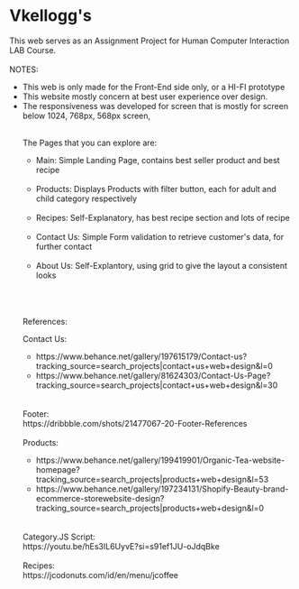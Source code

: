 <h1> Vkellogg's </h1>
This web serves as an Assignment Project for Human Computer Interaction LAB Course.
<br>
<br>
NOTES:
<ul>
<li>This web is only made for the Front-End side only, or a HI-FI prototype</li>
<li>This website mostly concern at best user experience over design.</li>
<li>The responsiveness was developed for screen that is mostly for screen below 1024, 768px, 568px screen, </li>
<br>
  
The Pages that you can explore are:

<ul>
<li> Main: Simple Landing Page, contains best seller product and best recipe </li><br>
<li> Products: Displays Products with filter button, each for adult and child category respectively </li><br>
<li> Recipes: Self-Explanatory, has best recipe section and lots of recipe </li> <br>
<li> Contact Us: Simple Form validation to retrieve customer's data, for further contact</li> <br>
<li> About Us: Self-Explantory, using grid to give the layout a consistent looks</li><br>
</ul>

<br><br>
References:

Contact Us: <br>
<ul>  
<li> https://www.behance.net/gallery/197615179/Contact-us?tracking_source=search_projects|contact+us+web+design&l=0</li>
<li> https://www.behance.net/gallery/81624303/Contact-Us-Page?tracking_source=search_projects|contact+us+web+design&l=30</li>
</ul>
<br></br>
Footer: <br>
https://dribbble.com/shots/21477067-20-Footer-References
<br></br>
Products: <br>
<ul>
<li>https://www.behance.net/gallery/199419901/Organic-Tea-website-homepage?tracking_source=search_projects|products+web+design&l=53</li>
<li>https://www.behance.net/gallery/197234131/Shopify-Beauty-brand-ecommerce-storewebsite-design?tracking_source=search_projects|products+web+design&l=0</li>
</ul>
<br></br>
Category.JS Script: <br>
https://youtu.be/hEs3IL6UyvE?si=s91ef1JU-oJdqBke
<br></br>
Recipes: <br>
https://jcodonuts.com/id/en/menu/jcoffee



